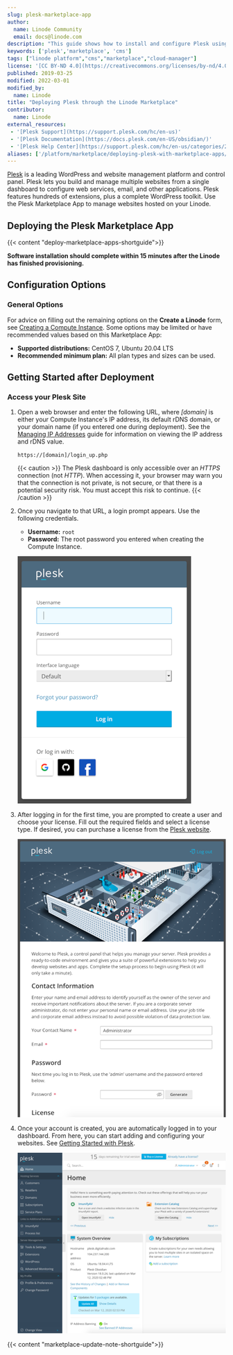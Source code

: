 ```yaml
---
slug: plesk-marketplace-app
author:
  name: Linode Community
  email: docs@linode.com
description: "This guide shows how to install and configure Plesk using the Linode Marketplace Apps. Plesk is a leading WordPress and website management control panel."
keywords: ['plesk','marketplace', 'cms']
tags: ["linode platform","cms","marketplace","cloud-manager"]
license: '[CC BY-ND 4.0](https://creativecommons.org/licenses/by-nd/4.0)'
published: 2019-03-25
modified: 2022-03-01
modified_by:
  name: Linode
title: "Deploying Plesk through the Linode Marketplace"
contributor:
  name: Linode
external_resources:
 - '[Plesk Support](https://support.plesk.com/hc/en-us)'
 - '[Plesk Documentation](https://docs.plesk.com/en-US/obsidian/)'
 - '[Plesk Help Center](https://support.plesk.com/hc/en-us/categories/201413825-Technical-Questions)'
aliases: ['/platform/marketplace/deploying-plesk-with-marketplace-apps/', '/platform/marketplace/deploying-plesk-with-marketplace-apps/','/guides/deploying-plesk-with-marketplace-apps/','/platform/one-click/deploy-plesk-with-one-click-apps/','/guides/deploy-plesk-with-one-click-apps/']
---
```


[Plesk](https://www.plesk.com) is a leading WordPress and website management platform and control panel. Plesk lets you build and manage multiple websites from a single dashboard to configure web services, email, and other applications. Plesk features hundreds of extensions, plus a complete WordPress toolkit. Use the Plesk Marketplace App to manage websites hosted on your Linode.

## Deploying the Plesk Marketplace App

{{< content "deploy-marketplace-apps-shortguide">}}

**Software installation should complete within 15 minutes after the Linode has finished provisioning.**

## Configuration Options

### General Options

For advice on filling out the remaining options on the **Create a Linode** form, see [Creating a Compute Instance](/docs/guides/creating-a-compute-instance/). Some options may be limited or have recommended values based on this Marketplace App:

- **Supported distributions:** CentOS 7, Ubuntu 20.04 LTS
- **Recommended minimum plan:** All plan types and sizes can be used.

## Getting Started after Deployment

### Access your Plesk Site

1.  Open a web browser and enter the following URL, where *[domain]* is either your Compute Instance's IP address, its default rDNS domain, or your domain name (if you entered one during deployment). See the [Managing IP Addresses](/docs/guides/managing-ip-addresses/) guide for information on viewing the IP address and rDNS value.

        https://[domain]/login_up.php

    {{< caution >}}
The Plesk dashboard is only accessible over an *HTTPS* connection (not *HTTP*). When accessing it, your browser may warn you that the connection is not private, is not secure, or that there is a potential security risk. You must accept this risk to continue.
{{< /caution >}}

1.  Once you navigate to that URL, a login prompt appears. Use the following credentials.

    - **Username:** `root`
    - **Password:** The root password you entered when creating the Compute Instance.

    ![Plesk Login Screen](plesk-login-screen.png)

1.  After logging in for the first time, you are prompted to create a user and choose your license. Fill out the required fields and select a license type. If desired, you can purchase a license from the [Plesk website](https://www.plesk.com/pricing/).

    ![Plesk Account Signup](plesk-account-signup.png)

1.  Once your account is created, you are automatically logged in to your dashboard. From here, you can start adding and configuring your websites. See [Getting Started with Plesk](https://docs.plesk.com/en-US/obsidian/quick-start-guide/getting-started-with-plesk.74372/).

    ![Plesk Dashboard](plesk-dashboard-screen.png)

{{< content "marketplace-update-note-shortguide">}}
